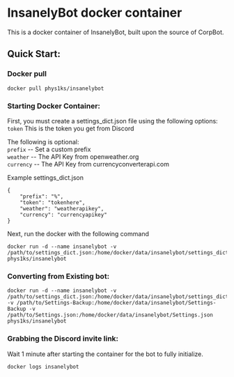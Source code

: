 # InsanelyBot docker container
This is a docker container of InsanelyBot, built upon the source of CorpBot.

## Quick Start:

### Docker pull

```
docker pull phys1ks/insanelybot
```

### Starting Docker Container:
First, you must create a settings_dict.json file using the following options:  
`token` This is the token you get from Discord

The following is optional:  
`prefix` -- Set a custom prefix  
`weather` -- The API Key from openweather.org  
`currency` -- The API Key from currencyconverterapi.com

Example settings_dict.json
```
{
    "prefix": "%",
    "token": "tokenhere",
    "weather": "weatherapikey",
    "currency": "currencyapikey"
}
```

Next, run the docker with the following command

```
docker run -d --name insanelybot -v /path/to/settings_dict.json:/home/docker/data/insanelybot/settings_dict.json phys1ks/insanelybot
```

### Converting from Existing bot:

```
docker run -d --name insanelybot -v /path/to/settings_dict.json:/home/docker/data/insanelybot/settings_dict.json -v /path/to/Settings-Backup:/home/docker/data/insanelybot/Settings-Backup -v /path/to/Settings.json:/home/docker/data/insanelybot/Settings.json phys1ks/insanelybot
```

### Grabbing the Discord invite link:

Wait 1 minute after starting the container for the bot to fully initialize.

```
docker logs insanelybot
```
